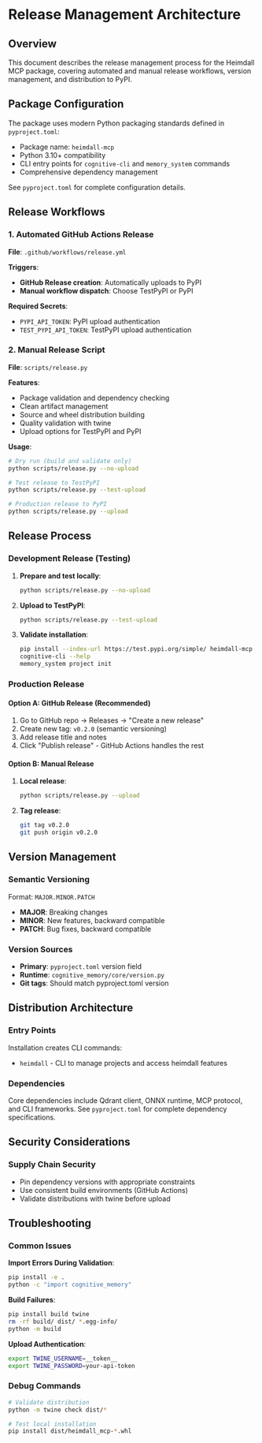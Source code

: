 # Release Management Architecture

## Overview

This document describes the release management process for the Heimdall MCP package, covering automated and manual release workflows, version management, and distribution to PyPI.

## Package Configuration

The package uses modern Python packaging standards defined in `pyproject.toml`:
- Package name: `heimdall-mcp`
- Python 3.10+ compatibility
- CLI entry points for `cognitive-cli` and `memory_system` commands
- Comprehensive dependency management

See `pyproject.toml` for complete configuration details.

## Release Workflows

### 1. Automated GitHub Actions Release

**File**: `.github/workflows/release.yml`

**Triggers**:
- **GitHub Release creation**: Automatically uploads to PyPI
- **Manual workflow dispatch**: Choose TestPyPI or PyPI

**Required Secrets**:
- `PYPI_API_TOKEN`: PyPI upload authentication
- `TEST_PYPI_API_TOKEN`: TestPyPI upload authentication

### 2. Manual Release Script

**File**: `scripts/release.py`

**Features**:
- Package validation and dependency checking
- Clean artifact management
- Source and wheel distribution building
- Quality validation with twine
- Upload options for TestPyPI and PyPI

**Usage**:
```bash
# Dry run (build and validate only)
python scripts/release.py --no-upload

# Test release to TestPyPI
python scripts/release.py --test-upload

# Production release to PyPI
python scripts/release.py --upload
```

## Release Process

### Development Release (Testing)

1. **Prepare and test locally**:
   ```bash
   python scripts/release.py --no-upload
   ```

2. **Upload to TestPyPI**:
   ```bash
   python scripts/release.py --test-upload
   ```

3. **Validate installation**:
   ```bash
   pip install --index-url https://test.pypi.org/simple/ heimdall-mcp
   cognitive-cli --help
   memory_system project init
   ```

### Production Release

#### Option A: GitHub Release (Recommended)

1. Go to GitHub repo → Releases → "Create a new release"
2. Create new tag: `v0.2.0` (semantic versioning)
3. Add release title and notes
4. Click "Publish release" - GitHub Actions handles the rest

#### Option B: Manual Release

1. **Local release**:
   ```bash
   python scripts/release.py --upload
   ```

2. **Tag release**:
   ```bash
   git tag v0.2.0
   git push origin v0.2.0
   ```

## Version Management

### Semantic Versioning

Format: `MAJOR.MINOR.PATCH`
- **MAJOR**: Breaking changes
- **MINOR**: New features, backward compatible
- **PATCH**: Bug fixes, backward compatible

### Version Sources

- **Primary**: `pyproject.toml` version field
- **Runtime**: `cognitive_memory/core/version.py`
- **Git tags**: Should match pyproject.toml version

## Distribution Architecture

### Entry Points

Installation creates CLI commands:
- `heimdall` - CLI to manage projects and access heimdall features

### Dependencies

Core dependencies include Qdrant client, ONNX runtime, MCP protocol, and CLI frameworks. See `pyproject.toml` for complete dependency specifications.

## Security Considerations

### Supply Chain Security

- Pin dependency versions with appropriate constraints
- Use consistent build environments (GitHub Actions)
- Validate distributions with twine before upload

## Troubleshooting

### Common Issues

**Import Errors During Validation**:
```bash
pip install -e .
python -c "import cognitive_memory"
```

**Build Failures**:
```bash
pip install build twine
rm -rf build/ dist/ *.egg-info/
python -m build
```

**Upload Authentication**:
```bash
export TWINE_USERNAME=__token__
export TWINE_PASSWORD=your-api-token
```

### Debug Commands

```bash
# Validate distribution
python -m twine check dist/*

# Test local installation
pip install dist/heimdall_mcp-*.whl
```
